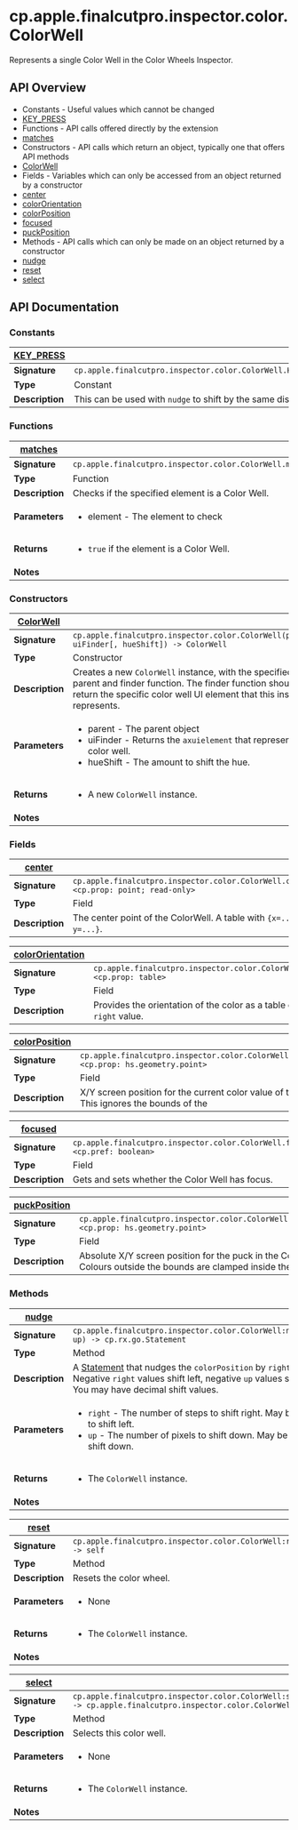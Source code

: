 # cp.apple.finalcutpro.inspector.color.ColorWell

Represents a single Color Well in the Color Wheels Inspector.

## API Overview
* Constants - Useful values which cannot be changed
 * [KEY_PRESS](#KEY_PRESS)
* Functions - API calls offered directly by the extension
 * [matches](#matches)
* Constructors - API calls which return an object, typically one that offers API methods
 * [ColorWell](#ColorWell)
* Fields - Variables which can only be accessed from an object returned by a constructor
 * [center](#center)
 * [colorOrientation](#colorOrientation)
 * [colorPosition](#colorPosition)
 * [focused](#focused)
 * [puckPosition](#puckPosition)
* Methods - API calls which can only be made on an object returned by a constructor
 * [nudge](#nudge)
 * [reset](#reset)
 * [select](#select)

## API Documentation

### Constants

| [KEY_PRESS](#KEY_PRESS)         |                                                                                     |
| --------------------------------------------|-------------------------------------------------------------------------------------|
| **Signature**                               | `cp.apple.finalcutpro.inspector.color.ColorWell.KEY_PRESS`                                                                    |
| **Type**                                    | Constant                                                                     |
| **Description**                             | This can be used with `nudge` to shift by the same distance                                                                     |

### Functions

| [matches](#matches)         |                                                                                     |
| --------------------------------------------|-------------------------------------------------------------------------------------|
| **Signature**                               | `cp.apple.finalcutpro.inspector.color.ColorWell.matches(element)`                                                                    |
| **Type**                                    | Function                                                                     |
| **Description**                             | Checks if the specified element is a Color Well.                                                                     |
| **Parameters**                              | <ul><li>element   - The element to check</li></ul> |
| **Returns**                                 | <ul><li>`true` if the element is a Color Well.</li></ul>          |
| **Notes**                                   | <ul></ul>                |

### Constructors

| [ColorWell](#ColorWell)         |                                                                                     |
| --------------------------------------------|-------------------------------------------------------------------------------------|
| **Signature**                               | `cp.apple.finalcutpro.inspector.color.ColorWell(parent, uiFinder[, hueShift]) -> ColorWell`                                                                    |
| **Type**                                    | Constructor                                                                     |
| **Description**                             | Creates a new `ColorWell` instance, with the specified parent and finder function. The finder function should return the specific color well UI element that this instance represents.                                                                     |
| **Parameters**                              | <ul><li>parent    - The parent object</li><li>uiFinder  - Returns the `axuielement` that represents the color well.</li><li>hueShift  - The amount to shift the hue.</li></ul> |
| **Returns**                                 | <ul><li>A new `ColorWell` instance.</li></ul>          |
| **Notes**                                   | <ul></ul>                |

### Fields

| [center](#center)         |                                                                                     |
| --------------------------------------------|-------------------------------------------------------------------------------------|
| **Signature**                               | `cp.apple.finalcutpro.inspector.color.ColorWell.center <cp.prop: point; read-only>`                                                                    |
| **Type**                                    | Field                                                                     |
| **Description**                             | The center point of the ColorWell. A table with `{x=..., y=...}`.                                                                     |

| [colorOrientation](#colorOrientation)         |                                                                                     |
| --------------------------------------------|-------------------------------------------------------------------------------------|
| **Signature**                               | `cp.apple.finalcutpro.inspector.color.ColorWell.colorOrientation <cp.prop: table>`                                                                    |
| **Type**                                    | Field                                                                     |
| **Description**                             | Provides the orientation of the color as a table containing an `up` and `right` value.                                                                     |

| [colorPosition](#colorPosition)         |                                                                                     |
| --------------------------------------------|-------------------------------------------------------------------------------------|
| **Signature**                               | `cp.apple.finalcutpro.inspector.color.ColorWell.colorPosition <cp.prop: hs.geometry.point>`                                                                    |
| **Type**                                    | Field                                                                     |
| **Description**                             | X/Y screen position for the current color value of the Color Well. This ignores the bounds of the                                                                     |

| [focused](#focused)         |                                                                                     |
| --------------------------------------------|-------------------------------------------------------------------------------------|
| **Signature**                               | `cp.apple.finalcutpro.inspector.color.ColorWell.focused <cp.pref: boolean>`                                                                    |
| **Type**                                    | Field                                                                     |
| **Description**                             | Gets and sets whether the Color Well has focus.                                                                     |

| [puckPosition](#puckPosition)         |                                                                                     |
| --------------------------------------------|-------------------------------------------------------------------------------------|
| **Signature**                               | `cp.apple.finalcutpro.inspector.color.ColorWell.puckPosition <cp.prop: hs.geometry.point>`                                                                    |
| **Type**                                    | Field                                                                     |
| **Description**                             | Absolute X/Y screen position for the puck in the Color Well. Colours outside the bounds are clamped inside the color well.                                                                     |

### Methods

| [nudge](#nudge)         |                                                                                     |
| --------------------------------------------|-------------------------------------------------------------------------------------|
| **Signature**                               | `cp.apple.finalcutpro.inspector.color.ColorWell:nudge(right, up) -> cp.rx.go.Statement`                                                                    |
| **Type**                                    | Method                                                                     |
| **Description**                             | A [Statement](cp.rx.go.Statement.md) that nudges the `colorPosition` by `right`/`up` values. Negative `right` values shift left, negative `up` values shift down. You may have decimal shift values.                                                                     |
| **Parameters**                              | <ul><li>`right` - The number of steps to shift right. May be negative to shift left.</li><li>`up` - The number of pixels to shift down. May be negative to shift down.</li></ul> |
| **Returns**                                 | <ul><li>The `ColorWell` instance.</li></ul>          |
| **Notes**                                   | <ul></ul>                |

| [reset](#reset)         |                                                                                     |
| --------------------------------------------|-------------------------------------------------------------------------------------|
| **Signature**                               | `cp.apple.finalcutpro.inspector.color.ColorWell:reset() -> self`                                                                    |
| **Type**                                    | Method                                                                     |
| **Description**                             | Resets the color wheel.                                                                     |
| **Parameters**                              | <ul><li>None</li></ul> |
| **Returns**                                 | <ul><li>The `ColorWell` instance.</li></ul>          |
| **Notes**                                   | <ul></ul>                |

| [select](#select)         |                                                                                     |
| --------------------------------------------|-------------------------------------------------------------------------------------|
| **Signature**                               | `cp.apple.finalcutpro.inspector.color.ColorWell:select() -> cp.apple.finalcutpro.inspector.color.ColorWell`                                                                    |
| **Type**                                    | Method                                                                     |
| **Description**                             | Selects this color well.                                                                     |
| **Parameters**                              | <ul><li>None</li></ul> |
| **Returns**                                 | <ul><li>The `ColorWell` instance.</li></ul>          |
| **Notes**                                   | <ul></ul>                |

